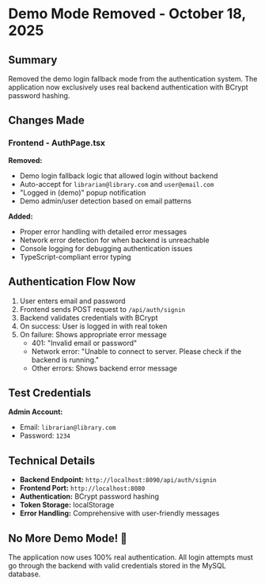 # Demo Mode Removed - October 18, 2025

## Summary
Removed the demo login fallback mode from the authentication system. The application now exclusively uses real backend authentication with BCrypt password hashing.

## Changes Made

### Frontend - AuthPage.tsx
**Removed:**
- Demo login fallback logic that allowed login without backend
- Auto-accept for `librarian@library.com` and `user@email.com` 
- "Logged in (demo)" popup notification
- Demo admin/user detection based on email patterns

**Added:**
- Proper error handling with detailed error messages
- Network error detection for when backend is unreachable
- Console logging for debugging authentication issues
- TypeScript-compliant error typing

## Authentication Flow Now

1. User enters email and password
2. Frontend sends POST request to `/api/auth/signin`
3. Backend validates credentials with BCrypt
4. On success: User is logged in with real token
5. On failure: Shows appropriate error message
   - 401: "Invalid email or password"
   - Network error: "Unable to connect to server. Please check if the backend is running."
   - Other errors: Shows backend error message

## Test Credentials

**Admin Account:**
- Email: `librarian@library.com`
- Password: `1234`

## Technical Details

- **Backend Endpoint:** `http://localhost:8090/api/auth/signin`
- **Frontend Port:** `http://localhost:8080`
- **Authentication:** BCrypt password hashing
- **Token Storage:** localStorage
- **Error Handling:** Comprehensive with user-friendly messages

## No More Demo Mode! 🎉

The application now uses 100% real authentication. All login attempts must go through the backend with valid credentials stored in the MySQL database.
